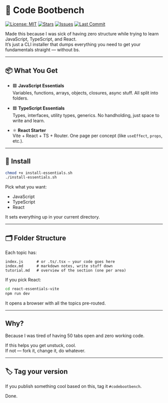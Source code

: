 # 🧰 Code Bootbench

[![License: MIT](https://img.shields.io/badge/license-MIT-green.svg)](LICENSE)
[![Stars](https://img.shields.io/github/stars/MARTIJN102/code-bootbench?style=social)](https://github.com/MARTIJN102/code-bootbench/stargazers)
[![Issues](https://img.shields.io/github/issues/MARTIJN102/code-bootbench)](https://github.com/MARTIJN102/code-bootbench/issues)
[![Last Commit](https://img.shields.io/github/last-commit/MARTIJN102/code-bootbench)](https://github.com/MARTIJN102/code-bootbench/commits/main)

Made this because I was sick of having zero structure while trying to learn JavaScript, TypeScript, and React.  
It’s just a CLI installer that dumps everything you need to get your fundamentals straight — without bs.

---

## 📦 What You Get

- 🟩 **JavaScript Essentials**  
  Variables, functions, arrays, objects, closures, async stuff. All split into folders.

- 🟦 **TypeScript Essentials**  
  Types, interfaces, utility types, generics. No handholding, just space to write and learn.

- ⚛️ **React Starter**  
  Vite + React + TS + Router. One page per concept (like `useEffect`, `props`, etc.).

---

## 🚀 Install

```bash
chmod +x install-essentials.sh
./install-essentials.sh
```

Pick what you want:
- JavaScript
- TypeScript
- React

It sets everything up in your current directory.

---

## 🗂️ Folder Structure

Each topic has:

```
index.js      # or .ts/.tsx – your code goes here
index.md      # markdown notes, write stuff down
tutorial.md   # overview of the section (one per area)
```

If you pick React:

```bash
cd react-essentials-vite
npm run dev
```

It opens a browser with all the topics pre-routed.

---

## Why?

Because I was tired of having 50 tabs open and zero working code.

If this helps you get unstuck, cool.  
If not — fork it, change it, do whatever.

---

## 🏷️ Tag your version

If you publish something cool based on this, tag it `#codebootbench`.

Done.
